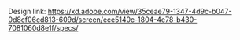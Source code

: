 Design link: https://xd.adobe.com/view/35ceae79-1347-4d9c-b047-0d8cf06cd813-609d/screen/ece5140c-1804-4e78-b430-7081060d8e1f/specs/
